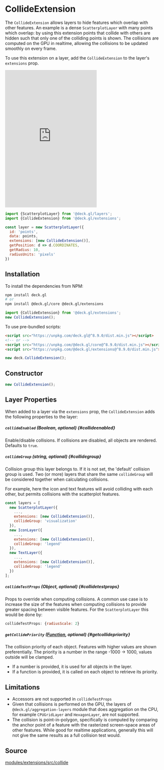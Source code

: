 
# CollideExtension

The `CollideExtension` allows layers to hide features which overlap with other features. An example is a dense `ScatterplotLayer` with many points which overlap: by using this extension points that collide with others are hidden such that only one of the colliding points is shown. The collisions are computed on the GPU in realtime, allowing the collisions to be updated smoothly on every frame.

To use this extension on a layer, add the `CollideExtension` to the layer's `extensions` prop.

<div style={{position:'relative',height:450}}></div>
<div style={{position:'absolute',transform:'translateY(-450px)',paddingLeft:'inherit',paddingRight:'inherit',left:0,right:0}}>
  <iframe height="450" style={{width: '100%'}} scrolling="no" title="deck.gl CollideExtension" src="https://codepen.io/vis-gl/embed/oNPXXzm?height=450&theme-id=light&default-tab=result" frameborder="no" loading="lazy" allowtransparency="true" allowfullscreen="true">
    See the Pen <a href='https://codepen.io/vis-gl/pen/oNPXXzm'>deck.gl CollideExtension</a> by vis.gl
    (<a href='https://codepen.io/vis-gl'>@vis-gl</a>) on <a href='https://codepen.io'>CodePen</a>.
  </iframe>
</div>


```js
import {ScatterplotLayer} from '@deck.gl/layers';
import {CollideExtension} from '@deck.gl/extensions';

const layer = new ScatterplotLayer({
  id: 'points',
  data: points,
  extensions: [new CollideExtension()],
  getPosition: d => d.COORDINATES,
  getRadius: 10,
  radiusUnits: 'pixels'
})
```

## Installation

To install the dependencies from NPM:

```bash
npm install deck.gl
# or
npm install @deck.gl/core @deck.gl/extensions
```

```js
import {CollideExtension} from '@deck.gl/extensions';
new CollideExtension();
```

To use pre-bundled scripts:

```html
<script src="https://unpkg.com/deck.gl@^8.9.0/dist.min.js"></script>
<!-- or -->
<script src="https://unpkg.com/@deck.gl/core@^8.9.0/dist.min.js"></script>
<script src="https://unpkg.com/@deck.gl/extensions@^8.9.0/dist.min.js"></script>
```

```js
new deck.CollideExtension();
```

## Constructor

```js
new CollideExtension();
```

## Layer Properties

When added to a layer via the `extensions` prop, the `CollideExtension` adds the following properties to the layer:

##### `collideEnabled` (Boolean, optional) {#collideenabled}

Enable/disable collisions. If collisions are disabled, all objects are rendered. Defaults to `true`.

##### `collideGroup` (string, optional) {#collidegroup}

Collision group this layer belongs to. If it is not set, the 'default' collision group is used. Two (or more) layers that share the same `collideGroup` will be considered together when calculating collisions.

For example, here the icon and text features will avoid colliding with each other, but permits collisions with the scatterplot features.

```js
const layers = [
  new ScatterplotLayer({
    ...,
    extensions: [new CollideExtension()],
    collideGroup: 'visualization'
  }),
  new IconLayer({
    ...,
    extensions: [new CollideExtension()],
    collideGroup: 'legend'
  }),
  new TextLayer({
    ...,
    extensions: [new CollideExtension()],
    collideGroup: 'legend'
  })
];
  ```

##### `collideTestProps` (Object, optional) {#collidetestprops}

Props to override when computing collisions. A common use case is to increase the size of the features when computing collisions to provide greater spacing between visible features. For the `ScatterplotLayer` this would be done by:

```js
collideTestProps: {radiusScale: 2}
```

##### `getCollidePriority` ([Function](../../developer-guide/using-layers.md#accessors), optional) {#getcollidepriority}

The collision priority of each object. Features with higher values are shown preferentially.
The priority is a number in the range -1000 -> 1000, values outside will be clamped. 

* If a number is provided, it is used for all objects in the layer.
* If a function is provided, it is called on each object to retrieve its priority.


## Limitations

- Accessors are not supported in `collideTestProps`
- Given that collisions is performed on the GPU, the layers of `@deck.gl/aggregation-layers` module that does aggregation on the CPU, for example `CPUGridLayer` and `HexagonLayer`, are not supported.
- The collision is point-in-polygon, specifically is computed by comparing the anchor point of a feature with the rasterized screen-space areas of other features. While good for realtime applications, generally this will not give the same results as a full collision test would.

## Source

[modules/extensions/src/collide](https://github.com/visgl/deck.gl/tree/8.9-release/modules/extensions/src/collide)
